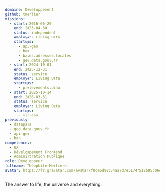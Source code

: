 ```yaml
---
domaine: Développement
github: tmerlier
missions:
  - start: 2016-06-20
    end: 2023-04-30
    status: independent
    employer: Living Data
    startups:
      - api-geo
      - ban
      - bases.adresses.locales
      - geo.data.gouv.fr
  - start: 2024-10-01
    end: 2025-12-31
    status: service
    employer: Living Data
    startups:
      - prelevements.deau
  - start: 2025-10-14
    end: 2026-03-31
    status: service
    employer: Living Data
    startups:
      - viz-eau
previously:
  - datapass
  - geo.data.gouv.fr
  - api-geo
  - ban
competences:
  - UX
  - Développement Frontend
  - Administration Publique
role: Développeur
fullname: Théophile Merlière
avatar: https://fr.gravatar.com/avatar/f8ce5d98554aa7d7e31747512b95c06e?size=512
---
```

The answer to life, the universe and everything.